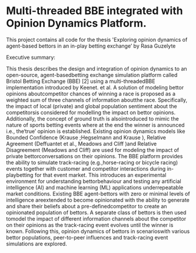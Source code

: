 # Multi-threaded BBE integrated with Opinion Dynamics Platform.

This project contains all code for the thesis 'Exploring opinion dynamics of agent-based bettors in an in-play betting exchange’ by Rasa Guzelyte

Executive summary:

This  thesis  describes  the  design  and  integration  of  opinion  dynamics  to  an  open-source,  agent-basedbetting exchange simulation platform called Bristol Betting Exchange (BBE) [2] using a multi-threadedBBE  implementation  introduced  by  Keenet. et al.   A  solution  of  modeling  bettor  opinions  aboutcompetitor chances of winning a race is proposed as a weighted sum of three channels of information aboutthe race.  Specifically, the impact of local (private) and global population sentiment about the competitorsis considered for modelling the impact on bettor opinions. Additionally, the concept of ground truth is alsointroduced to mimic the nature of sports betting events where at the end the winner is announced i.e., the‘true’ opinion is established.  Existing opinion dynamics models like Bounded Confidence (Krause ;Hegselmann  and  Krause ),  Relative  Agreement  (Deffuantet  et al.,  Meadows  and  Cliff )and Relative  Disagreement  (Meadows  and  Cliff)  are  used  for  modeling  the  impact  of  private  bettorconversations on their opinions.  The BBE platform provides the ability to simulate track-racing (e.g.,horse-racing or bicycle racing) events together with customer and competitor interactions during in-playbetting for that event market.  This introduces an experimental environment for understanding bettorbehaviour  and  testing  any  artificial  intelligence  (AI)  and  machine  learning  (ML)  applications  underrepeatable market conditions.  Existing BBE agent-bettors with zero or minimal levels of intelligence areextended to become opinionated with the ability to generate and share their beliefs about a pre-definedcompetitor to create an opinionated population of bettors.  A separate class of bettors is then used tomodel the impact of different information channels about the competitor on their opinions as the track-racing event evolves until the winner is known.  Following this, opinion dynamics of bettors in scenarioswith various bettor populations, peer-to-peer influences and track-racing event simulations are explored.

